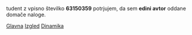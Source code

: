 tudent z vpisno številko __63150359__ potrjujem, da sem __edini avtor__ oddane domače naloge.

[Glavna](https://rawgit.com/gj1421/stroboskop/master/stroboskop.html)
[Izgled](https://rawgit.com/gj1421/stroboskop/izgled/stroboskop.html)
[Dinamika](https://rawgit.com/gj1421/stroboskop/dinamika/stroboskop.html)